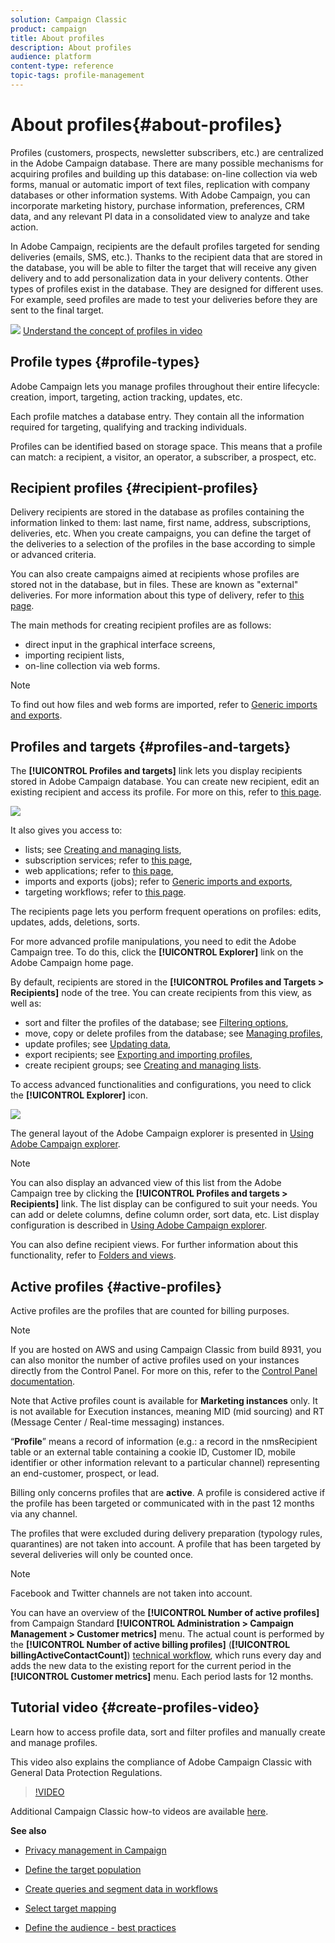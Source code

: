 ```yaml
---
solution: Campaign Classic
product: campaign
title: About profiles
description: About profiles
audience: platform
content-type: reference
topic-tags: profile-management
---
```


# About profiles{#about-profiles}

Profiles (customers, prospects, newsletter subscribers, etc.) are centralized in the Adobe Campaign database. There are many possible mechanisms for acquiring profiles and building up this database: on-line collection via web forms, manual or automatic import of text files, replication with company databases or other information systems. With Adobe Campaign, you can incorporate marketing history, purchase information, preferences, CRM data, and any relevant PI data in a consolidated view to analyze and take action.

In Adobe Campaign, recipients are the default profiles targeted for sending deliveries (emails, SMS, etc.). Thanks to the recipient data that are stored in the database, you will be able to filter the target that will receive any given delivery and to add personalization data in your delivery contents. Other types of profiles exist in the database. They are designed for different uses. For example, seed profiles are made to test your deliveries before they are sent to the final target.

![](assets/do-not-localize/how-to-video.png) [Understand the concept of profiles in video](#create-profiles-video)

## Profile types {#profile-types}

Adobe Campaign lets you manage profiles throughout their entire lifecycle: creation, import, targeting, action tracking, updates, etc.

Each profile matches a database entry. They contain all the information required for targeting, qualifying and tracking individuals.

Profiles can be identified based on storage space. This means that a profile can match: a recipient, a visitor, an operator, a subscriber, a prospect, etc.

## Recipient profiles {#recipient-profiles}

Delivery recipients are stored in the database as profiles containing the information linked to them: last name, first name, address, subscriptions, deliveries, etc. When you create campaigns, you can define the target of the deliveries to a selection of the profiles in the base according to simple or advanced criteria.

You can also create campaigns aimed at recipients whose profiles are stored not in the database, but in files. These are known as "external" deliveries. For more information about this type of delivery, refer to [this page](../../delivery/using/steps-defining-the-target-population.md#selecting-external-recipients).

The main methods for creating recipient profiles are as follows:

* direct input in the graphical interface screens,
* importing recipient lists,
* on-line collection via web forms.

>[!NOTE]
>
>To find out how files and web forms are imported, refer to [Generic imports and exports](../../platform/using/get-started-data-import-export.md).

## Profiles and targets {#profiles-and-targets}

The **[!UICONTROL Profiles and targets]** link lets you display recipients stored in Adobe Campaign database. You can create new recipient, edit an existing recipient and access its profile. For more on this, refer to [this page](../../platform/using/editing-a-profile.md).

![](assets/d_ncs_user_interface_target_link.png)

It also gives you access to:

* lists; see [Creating and managing lists](../../platform/using/creating-and-managing-lists.md),
* subscription services; refer to [this page](../../delivery/using/managing-subscriptions.md),
* web applications; refer to [this page](../../web/using/about-web-applications.md),
* imports and exports (jobs); refer to [Generic imports and exports](../../platform/using/about-import-export-jobs.md),
* targeting workflows; refer to [this page](../../workflow/using/building-a-workflow.md#implementation-steps-).

The recipients page lets you perform frequent operations on profiles: edits, updates, adds, deletions, sorts.

For more advanced profile manipulations, you need to edit the Adobe Campaign tree. To do this, click the **[!UICONTROL Explorer]** link on the Adobe Campaign home page.

By default, recipients are stored in the **[!UICONTROL Profiles and Targets > Recipients]** node of the tree. You can create recipients from this view, as well as:

* sort and filter the profiles of the database; see [Filtering options](../../platform/using/filtering-options.md),
* move, copy or delete profiles from the database; see [Managing profiles](../../platform/using/managing-profiles.md),
* update profiles; see [Updating data](../../platform/using/updating-data.md),
* export recipients; see [Exporting and importing profiles](../../platform/using/exporting-and-importing-profiles.md),
* create recipient groups; see [Creating and managing lists](../../platform/using/creating-and-managing-lists.md).

To access advanced functionalities and configurations, you need to click the **[!UICONTROL Explorer]** icon. 

![](assets/d_ncs_user_interface01.png)

The general layout of the Adobe Campaign explorer is presented in [Using Adobe Campaign explorer](../../platform/using/adobe-campaign-workspace.md#using-adobe-campaign-explorer).

>[!NOTE]
>
>You can also display an advanced view of this list from the Adobe Campaign tree by clicking the **[!UICONTROL Profiles and targets > Recipients]** link. The list display can be configured to suit your needs. You can add or delete columns, define column order, sort data, etc. List display configuration is described in [Using Adobe Campaign explorer](../../platform/using/adobe-campaign-workspace.md#using-adobe-campaign-explorer).  
>
>You can also define recipient views. For further information about this functionality, refer to [Folders and views](../../platform/using/access-management.md#folders-and-views).

## Active profiles {#active-profiles}

Active profiles are the profiles that are counted for billing purposes.

>[!NOTE]
>
>If you are hosted on AWS and using Campaign Classic from build 8931, you can also monitor the number of active profiles used on your instances directly from the Control Panel. For more on this, refer to the [Control Panel documentation](https://docs.adobe.com/content/help/en/control-panel/using/performance-monitoring/active-profiles-monitoring.html).
>
>Note that Active profiles count is available for **Marketing instances** only. It is not available for Execution instances, meaning MID (mid sourcing) and RT (Message Center / Real-time messaging) instances.

“**Profile**” means a record of information (e.g.: a record in the nmsRecipient table or an external table containing a cookie ID, Customer ID, mobile identifier or other information relevant to a particular channel) representing an end-customer, prospect, or lead.

Billing only concerns profiles that are **active**. A profile is considered active if the profile has been targeted or communicated with in the past 12 months via any channel.

The profiles that were excluded during delivery preparation (typology rules, quarantines) are not taken into account. A profile that has been targeted by several deliveries will only be counted once.

>[!NOTE]
>
>Facebook and Twitter channels are not taken into account.

You can have an overview of the **[!UICONTROL Number of active profiles]** from Campaign Standard **[!UICONTROL Administration > Campaign Management > Customer metrics]** menu. The actual count is performed by the **[!UICONTROL Number of active billing profiles]** (**[!UICONTROL billingActiveContactCount]**) [technical workflow](../../workflow/using/about-technical-workflows.md), which runs every day and adds the new data to the existing report for the current period in the **[!UICONTROL Customer metrics]** menu. Each period lasts for 12 months.

## Tutorial video {#create-profiles-video}

Learn how to access profile data, sort and filter profiles and manually create and manage profiles.

This video also explains the compliance of Adobe Campaign Classic with General Data Protection Regulations. 

>[!VIDEO](https://video.tv.adobe.com/v/35611?quality=12)

Additional Campaign Classic how-to videos are available [here](https://experienceleague.adobe.com/docs/campaign-classic-learn/tutorials/overview.html).

**See also**

* [Privacy management in Campaign](https://helpx.adobe.com/campaign/kb/acc-privacy.html)

* [Define the target population](../../delivery/using/define-the-right-audience.md)

* [Create queries and segment data in workflows](../../workflow/using/targeting-data.md)

* [Select target mapping](../../delivery/using/selecting-a-target-mapping.md)

* [Define the audience - best practices](../../delivery/using/define-the-right-audience.md)
